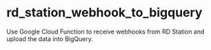 # rd_station_webhook_to_bigquery
Use Google Cloud Function to receive webhooks from RD Station and upload the data into BigQuery.

